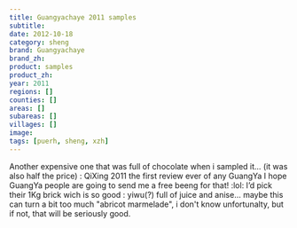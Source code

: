 ```yaml
---
title: Guangyachaye 2011 samples
subtitle: 
date: 2012-10-18
category: sheng
brand: Guangyachaye
brand_zh: 
product: samples
product_zh: 
year: 2011
regions: []
counties: []
areas: []
subareas: []
villages: []
image: 
tags: [puerh, sheng, xzh]
---
```

Another expensive one that was full of chocolate when i sampled it... (it was also half the price) : QiXing 2011
the first review ever of any GuangYa
I hope GuangYa people are going to send me a free beeng for that! :lol:
I’d pick their 1Kg brick wich is so good : yiwu(?) full of juice and anise... maybe this can turn a bit too much "abricot marmelade", i don't know unfortunalty, but if not, that will be seriously good.
